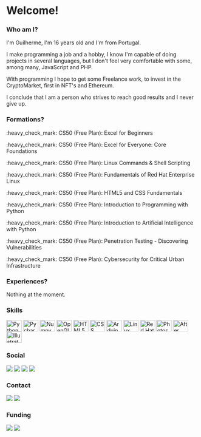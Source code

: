 <h1>Welcome!</h1>


<div>
    <h3>Who am I?</h3>
    <p>I'm Guilherme, I'm 16 years old and I'm from Portugal. 
    <p>I make programming a job and a hobby, I know I'm capable of doing projects in several languages, but I don't feel very comfortable with some, among many, JavaScript and PHP. 
    <p>With programming I hope to get some Freelance work, to invest in the CryptoMarket, first in NFT's and Ethereum.</p>
    <p>I conclude that I am a person who strives to reach good results and I never give up.</p>
</div>


<div>
    <h3>Formations?</h3>
    <p>:heavy_check_mark: CS50 (Free Plan): Excel for Beginners</p>
    <p>:heavy_check_mark: CS50 (Free Plan): Excel for Everyone: Core Foundations</p>
    <p>:heavy_check_mark: CS50 (Free Plan): Linux Commands & Shell Scripting</p>
    <p>:heavy_check_mark: CS50 (Free Plan): Fundamentals of Red Hat Enterprise Linux</p>
    <p>:heavy_check_mark: CS50 (Free Plan): HTML5 and CSS Fundamentals</p>
    <p>:heavy_check_mark: CS50 (Free Plan): Introduction to Programming with Python</p>
    <p>:heavy_check_mark: CS50 (Free Plan): Introduction to Artificial Intelligence with Python</p>
    <p>:heavy_check_mark: CS50 (Free Plan): Penetration Testing - Discovering Vulnerabilities</p>
    <p>:heavy_check_mark: CS50 (Free Plan): Cybersecurity for Critical Urban Infrastructure</p>
</div>


<div>
    <h3>Experiences?</h3>
    <p>Nothing at the moment.</p>
</div>


<h3>Skills</h3>
<div>
    <img align="center" alt="Python" height="30" width="40" src="https://cdn.jsdelivr.net/gh/devicons/devicon/icons/python/python-original.svg">
    <img align="center" alt="Pycharm" height="30" width="40" src="https://cdn.jsdelivr.net/gh/devicons/devicon/icons/pycharm/pycharm-original.svg">
    <img align="center" alt="Numpy" height="30" width="40" src="https://cdn.jsdelivr.net/gh/devicons/devicon/icons/numpy/numpy-original.svg">
    <img align="center" alt="OpenGL" height="30" width="40" src="https://cdn.jsdelivr.net/gh/devicons/devicon/icons/opengl/opengl-original.svg">
    <img align="center" alt="HTML5" height="30" width="40" src="https://cdn.jsdelivr.net/gh/devicons/devicon/icons/html5/html5-original.svg">
    <img align="center" alt="CSS" height="30" width="40" src="https://cdn.jsdelivr.net/gh/devicons/devicon/icons/css3/css3-original.svg">
    <img align="center" alt="Arduino" height="30" width="40" src="https://cdn.jsdelivr.net/gh/devicons/devicon/icons/arduino/arduino-original-wordmark.svg">
    <img align="center" alt="Linux" height="30" width="40" src="https://cdn.jsdelivr.net/gh/devicons/devicon/icons/linux/linux-original.svg">
    <img align="center" alt="Red Hat" height="30" width="40" src="https://cdn.jsdelivr.net/gh/devicons/devicon/icons/redhat/redhat-original.svg">
    <img align="center" alt="Photoshop" height="30" width="40" src="https://cdn.jsdelivr.net/gh/devicons/devicon/icons/photoshop/photoshop-line.svg">
    <img align="center" alt="After Effects" height="30" width="40" src="https://cdn.jsdelivr.net/gh/devicons/devicon/icons/aftereffects/aftereffects-original.svg">
    <img align="center" alt="Illustrator" height="30" width="40" src="https://cdn.jsdelivr.net/gh/devicons/devicon/icons/illustrator/illustrator-line.svg">
</div>


<h3>Social</h3>
<div> 
    <a href="https://twitter.com/gcab156" target="_blank"><img src="https://img.shields.io/badge/Twitter-1DA1F2?style=for-the-badge&logo=twitter&logoColor=white" target="_blank"></a>
    <a href="https://instagram.com/gcab156" target="_blank"><img src="https://img.shields.io/badge/Instagram-E4405F?style=for-the-badge&logo=instagram&logoColor=white" target="_blank"></a>
    <a href="https://discordapp.com/users/747229165518061648" target="_blank"><img src="https://img.shields.io/badge/Discord-7289DA?style=for-the-badge&logo=discord&logoColor=white" target="_blank"></a>
    <a href="https://open.spotify.com/user/31llp5h5xzcneir27xiu4mtr4gc4?si=g48F2LdWRQilrehV-aG1cw&utm_source=copy-link" target="_blank"><img src="https://img.shields.io/badge/Spotify-1ED760?&style=for-the-badge&logo=spotify&logoColor=white"target="_blank"></a>
</div>


<h3>Contact</h3>
<div>
    <a href="https://t.me/gcab156" target="_blank"><img src="https://img.shields.io/badge/Telegram-2CA5E0?style=for-the-badge&logo=telegram&logoColor=white" target="_blank"></a>
    <a href="mailto:gcab2006@dnmx.org" target="_blank"><img src="https://img.shields.io/badge/Gmail-D14836?style=for-the-badge&logo=gmail&logoColor=white" target="_blank"></a>
</div>


<h3>Funding</h3>
<div>
    <a href="https://paypal.me/gcab156?country.x=PT&locale.x=pt_PT" target="_blank"><img src="https://img.shields.io/badge/PayPal-00457C?style=for-the-badge&logo=paypal&logoColor=white"target="_blank"></a>
    <a href="" target="_blank"><img src="https://img.shields.io/badge/Bitcoin-000000?style=for-the-badge&logo=bitcoin&logoColor=white"target="_blank"></a>
</div>
